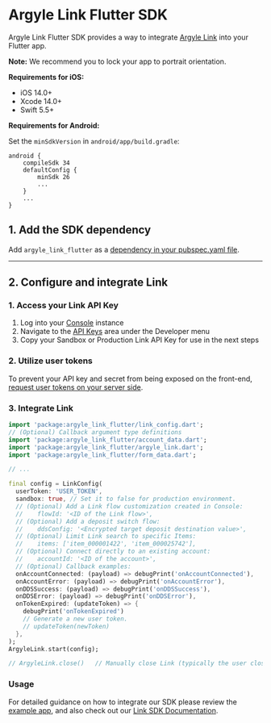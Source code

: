 # Argyle Link Flutter SDK

Argyle Link Flutter SDK provides a way to integrate [Argyle Link](https://argyle.com/docs/link/overview) into your Flutter app.

**Note:** We recommend you to lock your app to portrait orientation.

**Requirements for iOS:**

- iOS 14.0+
- Xcode 14.0+
- Swift 5.5+

**Requirements for Android:**

Set the `minSdkVersion` in `android/app/build.gradle`:

```
android {
    compileSdk 34
    defaultConfig {
        minSdk 26
        ...
    }
    ...
}
```

## 1. Add the SDK dependency

Add `argyle_link_flutter` as a [dependency in your pubspec.yaml file](https://flutter.io/platform-plugins/).

---
## 2. Configure and integrate Link

### 1. Access your Link API Key

1. Log into your [Console](https://console.argyle.com/api-keys) instance
2. Navigate to the [API Keys](https://console.argyle.com/api-keys) area under the Developer menu
3. Copy your Sandbox or Production Link API Key for use in the next steps

### 2. Utilize user tokens

To prevent your API key and secret from being exposed on the front-end, [request user tokens on your server side](https://argyle.com/docs/link/user-tokens#creating-a-user-token).

### 3. Integrate Link

``` dart
import 'package:argyle_link_flutter/link_config.dart';
// (Optional) Callback argument type definitions
import 'package:argyle_link_flutter/account_data.dart';
import 'package:argyle_link_flutter/argyle_link.dart';
import 'package:argyle_link_flutter/form_data.dart';

// ...

final config = LinkConfig(
  userToken: 'USER_TOKEN',
  sandbox: true, // Set it to false for production environment.
  // (Optional) Add a Link flow customization created in Console:
  //    flowId: '<ID of the Link flow>',
  // (Optional) Add a deposit switch flow:
  //    ddsConfig: '<Encrypted target deposit destination value>',
  // (Optional) Limit Link search to specific Items:
  //    items: ['item_000001422', 'item_000025742'],
  // (Optional) Connect directly to an existing account:
  //    accountId: '<ID of the account>',
  // (Optional) Callback examples:
  onAccountConnected: (payload) => debugPrint('onAccountConnected'),
  onAccountError: (payload) => debugPrint('onAccountError'),
  onDDSSuccess: (payload) => debugPrint('onDDSSuccess'),
  onDDSError: (payload) => debugPrint('onDDSError'),
  onTokenExpired: (updateToken) => {
    debugPrint('onTokenExpired')
    // Generate a new user token.
    // updateToken(newToken)
  },
);
ArgyleLink.start(config);

// ArgyleLink.close()   // Manually close Link (typically the user closes Link).

```

### Usage

For detailed guidance on how to integrate our SDK please review the [example app](example/lib/app.dart), and also check out our [Link SDK Documentation](https://argyle.com/docs/link/initialization#flutter).
